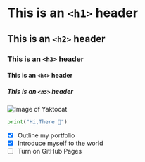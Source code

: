 # This is an `<h1>` header
## This is an `<h2>` header
### This is an `<h3>` header
#### This is an `<h4>` header
##### This is an `<h5>` header

![Image of Yaktocat](https://octodex.github.com/images/yaktocat.png)

``` python
print("Hi,There 👋")

```
- [x] Outline my portfolio
- [x] Introduce myself to the world
- [ ] Turn on GitHub Pages
